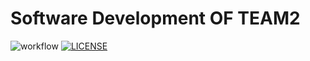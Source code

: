 # Software Development OF TEAM2

![workflow](https://github.com/BurmeseNoob/Project_Team2/actions/workflows/main.yml/badge.svg) [![LICENSE](https://img.shields.io/github/license/BurmeseNoob/devops.svg?style=flat-square)](https://github.com/BurmeseNoob/devops/blob/master/LICENSE)
